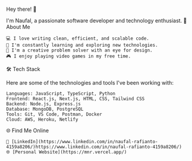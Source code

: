 Hey there! 👋

I'm Naufal, a passionate software developer and technology enthusiast.
🚀 About Me

    💻 I love writing clean, efficient, and scalable code.
    🌱 I'm constantly learning and exploring new technologies.
    🎨 I'm a creative problem solver with an eye for design.
    🎮 I enjoy playing video games in my free time.

🛠️ Tech Stack

Here are some of the technologies and tools I've been working with:

    Languages: JavaScript, TypeScript, Python
    Frontend: React.js, Next.js, HTML, CSS, Tailwind CSS
    Backend: Node.js, Express.js
    Database: MongoDB, PostgreSQL
    Tools: Git, VS Code, Postman, Docker
    Cloud: AWS, Heroku, Netlify

🌐 Find Me Online

    💼 [LinkedIn](https://www.linkedin.com/in/naufal-rafianto-4159a8206/)https://www.linkedin.com/in/naufal-rafianto-4159a8206/)
    🌐 [Personal Website](https://mnr.vercel.app/)
